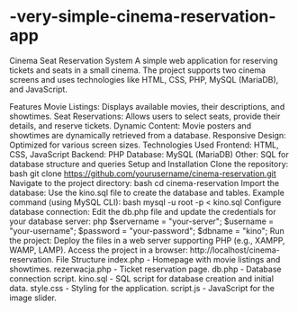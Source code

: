 # -very-simple-cinema-reservation-app

Cinema Seat Reservation System
A simple web application for reserving tickets and seats in a small cinema. The project supports two cinema screens and uses technologies like HTML, CSS, PHP, MySQL (MariaDB), and JavaScript.

Features
Movie Listings: Displays available movies, their descriptions, and showtimes.
Seat Reservations: Allows users to select seats, provide their details, and reserve tickets.
Dynamic Content: Movie posters and showtimes are dynamically retrieved from a database.
Responsive Design: Optimized for various screen sizes.
Technologies Used
Frontend: HTML, CSS, JavaScript
Backend: PHP
Database: MySQL (MariaDB)
Other: SQL for database structure and queries
Setup and Installation
Clone the repository:
bash
git clone https://github.com/yourusername/cinema-reservation.git
Navigate to the project directory:
bash
cd cinema-reservation
Import the database:
Use the kino.sql file to create the database and tables.
Example command (using MySQL CLI):
bash
mysql -u root -p < kino.sql
Configure database connection:
Edit the db.php file and update the credentials for your database server:
php
$servername = "your-server";
$username = "your-username";
$password = "your-password";
$dbname = "kino";
Run the project:
Deploy the files in a web server supporting PHP (e.g., XAMPP, WAMP, LAMP).
Access the project in a browser: http://localhost/cinema-reservation.
File Structure
index.php - Homepage with movie listings and showtimes.
rezerwacja.php - Ticket reservation page.
db.php - Database connection script.
kino.sql - SQL script for database creation and initial data.
style.css - Styling for the application.
script.js - JavaScript for the image slider.
